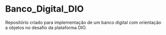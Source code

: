# Banco_Digital_DIO
Repositório criado para implementação de um banco digital com orientação a objetos no desafio da plataforma DIO.
